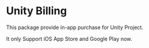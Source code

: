 # Unity Billing

This package provide in-app purchase for Unity Project.

It only Support iOS App Store and Google Play now.

